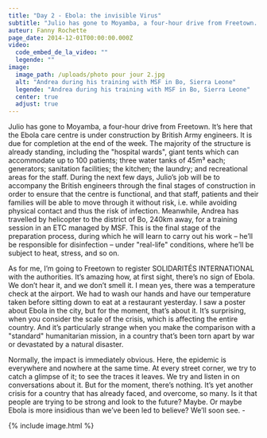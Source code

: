 ```yaml
---
title: "Day 2 - Ebola: the invisible Virus"
subtitle: "Julio has gone to Moyamba, a four-hour drive from Freetown. It’s here that the Ebola care centre is under construction by British Army engineers."
auteur: Fanny Rochette
page_date: 2014-12-01T00:00:00.000Z
video:
  code_embed_de_la_video: ""
  legende: ""
image:
  image_path: /uploads/photo pour jour 2.jpg
  alt: "Andrea during his training with MSF in Bo, Sierra Leone"
  legende: "Andrea during his training with MSF in Bo, Sierra Leone"
  center: true
  adjust: true
---
```

Julio has gone to Moyamba, a four-hour drive from Freetown. It’s here that the Ebola care centre is under construction by British Army engineers. It is due for completion at the end of the week. The majority of the structure is already standing, including the "hospital wards", giant tents which can accommodate up to 100 patients; three water tanks of 45m&sup3; each; generators; sanitation facilities; the kitchen; the laundry; and recreational areas for the staff. During the next few days, Julio’s job will be to accompany the British engineers through the final stages of construction in order to ensure that the centre is functional, and that staff, patients and their families will be able to move through it without risk, i.e. while avoiding physical contact and thus the risk of infection. Meanwhile, Andrea has travelled by helicopter to the district of Bo, 240km away, for a training session in an ETC managed by MSF. This is the final stage of the preparation process, during which he will learn to carry out his work – he’ll be responsible for disinfection – under "real-life" conditions, where he’ll be subject to heat, stress, and so on.

As for me, I’m going to Freetown to register SOLIDARIT&Eacute;S INTERNATIONAL with the authorities. It’s amazing how, at first sight, there’s no sign of Ebola. We don’t hear it, and we don’t smell it. I mean yes, there was a temperature check at the airport. We had to wash our hands and have our temperature taken before sitting down to eat at a restaurant yesterday. I saw a poster about Ebola in the city, but for the moment, that’s about it. It’s surprising, when you consider the scale of the crisis, which is affecting the entire country. And it’s particularly strange when you make the comparison with a "standard" humanitarian mission, in a country that’s been torn apart by war or devastated by a natural disaster.

Normally, the impact is immediately obvious. Here, the epidemic is everywhere and nowhere at the same time. At every street corner, we try to catch a glimpse of it; to see the traces it leaves. We try and listen in on conversations about it. But for the moment, there’s nothing. It’s yet another crisis for a country that has already faced, and overcome, so many. Is it that people are trying to be strong and look to the future? Maybe. Or maybe Ebola is more insidious than we’ve been led to believe? We’ll soon see. -

{% include image.html %}